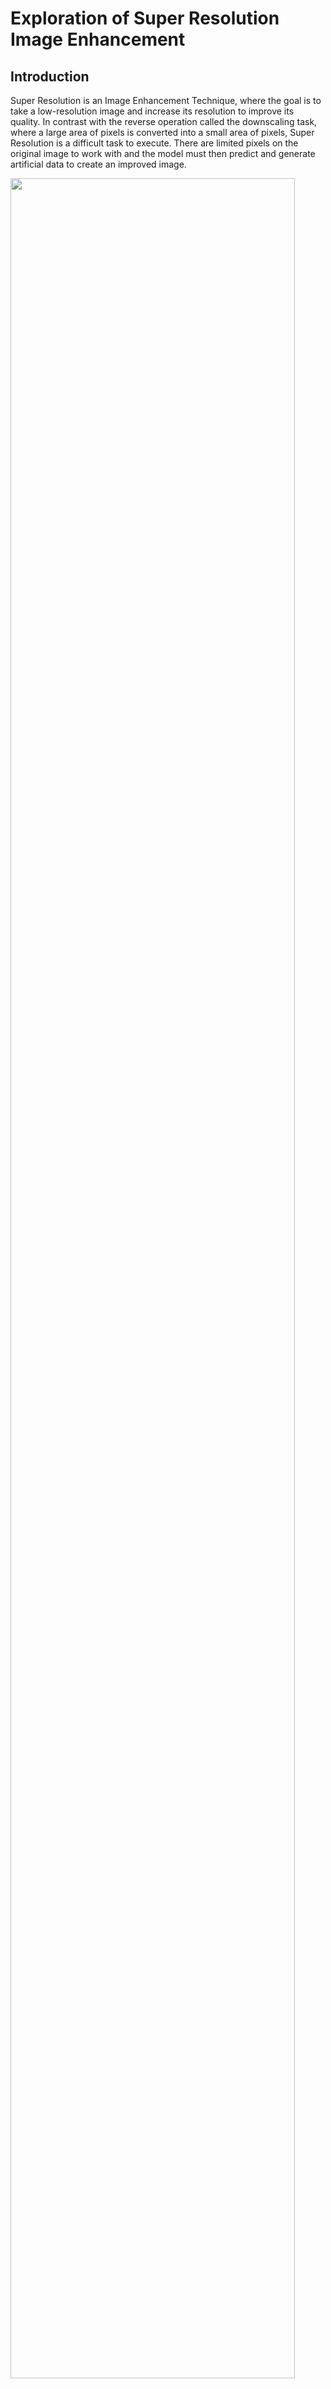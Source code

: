# Exploration of Super Resolution Image Enhancement

## Introduction
Super Resolution is an Image Enhancement Technique, where the goal is to take a low-resolution image and increase its resolution to improve its quality. In contrast with the reverse operation called the downscaling task, where a large area of pixels is converted into a small area of pixels, Super Resolution is a difficult task to execute. There are limited pixels on the original image to work with and the model must then predict and generate artificial data to create an improved image. 

<img width="95%" src="https://media.discordapp.net/attachments/492533276808970242/1270842054469091338/super_resolution.png?ex=66b52b64&is=66b3d9e4&hm=560134349b08015e57c5306acc5c4579aa3993058fd11a92adcea044a5254468&=&format=webp&quality=lossless">

**This project serves to explore different types of super-resolution models and understand the feasibility of deploying such models into laboratory systems.**

## Motivation
Super Resolution plays a critical role in various fields restoring old images to learn more about the history of our world, analyzing satellite images to create improved maps, and analyzing microscopic organisms in medical diagnoses. As technological and scientific advancements continue to improve, there is an increase in demand for image enhancement tools: the aid of AI in enhancing images helps play a pivotal role in decreasing the costs of developing advanced microscopes, telescopes, and cameras.

## Methods
For this project, I explored two different types of models that have played a revolutionary role in the Super Resolution field: GAN (Generative Advertisal Network) models and Diffusion models. I specifically chose the Real-ESRGAN model and Diffusion model because they were the best models for their respective models from my research. Here is a brief list of facts about each model.

**GAN Model**
- A Generator and a Discriminator compete against each other to mutually boost performance
- The Generator creates a fake image using noise (all at once) to fool the Discriminator
- The Discriminator tries to guess the real image between the generated image and the actual image
- May not produce the best results if the Discriminator or the Generator is not effective enough 
- **Real-ESRGAN:** has a powerful Discriminator contrary to other GAN models

<img width="90%" src="https://media.discordapp.net/attachments/492533276808970242/1270840174095499354/gan_model.png?ex=66b529a4&is=66b3d824&hm=2f5c2c4113e8671ad31055bccad6112d1c0afd82003edb5688623f2dfbe21910&=&format=webp&quality=lossless">

**Diffusion Model**
- A method that outperforms GAN models in rendering quality
- A type of Generator
- Adds and removes noise from the original image at a slower rate
  - Better method than the GAN Model generator since it gives the model additional time to learn complex patterns
  - Main drawback is the time complexity will be longer
  - Process is similar to a thermodynamics problem
    - Analogy for adding noise:
      - Adding a drop of food coloring into a large bowl of water has a very high probability of the food coloring affecting the other water droplets
      - Results in all the water droplets being affected by food coloring
    - Analogy for removing noise:
      - Slowly rewinding time and pinpointing the exact location of where the initial drop of food coloring came from starting from when the bowl is filled with food coloring water droplets 
- Adjusts loss to make sure the image is as high quality as possible

<img width="90%" src="https://media.discordapp.net/attachments/492533276808970242/1270840622684569605/diffusion_model.png?ex=66b52a0f&is=66b3d88f&hm=7f745b2ae914cc96ec27a304cf775de83a056c23d0fd084c56165de7d80e10a3&=&format=webp&quality=lossless">

- **SUPIR:**
  - There is an attached text prompt option to help guide the model to the correct output
    - Can plug in a Multi-Modal Large Language Model
  - Extremely computationally expensive, and the model is very large

<img width="90%" src="https://media.discordapp.net/attachments/492533276808970242/1270845872686764042/SUPIR_arch.png?ex=66b52ef3&is=66b3dd73&hm=c5887297e4d9f98a64f2d4d8e09e53d5b98d7eadf5db5e21f7946420dd3e588a&=&format=webp&quality=lossless">

  - *Encoder Decoder: Input and Output Source*
  - *SDXL: StableDiffusion Model*
  - *ControlNet: Controls Diffusion Models*
  - *Multi-Modal Model: Outputs text describing a given image*

## Results

Below are tables highlighting the results when using each of the models. The Numbers in the Input Image column highlight the dimensions of each image. The input images are less than 250x250 pixels in dimension and the output images are upscaled at least 4x in size to highlight the differences in generation.

For the SUPIR model, a prompt was inserted into the Multi-Modal Large Language Model to guide the model to the correct output as mentioned before. Below were the prompts for each of the tables:
- Trees and Bushes: A snowy landscape with bushes and trees nearby
- Shed behind Tree: Red shed with tree in front on a snowy island and ocean scenery in back
- Bus Stop: A road surrounded by grass leading to a bus stop.

From the results below, it is very apparent that SUPIR produces much clearer results than Real-ESRGAN. For both images in the chart below, the trees are rendered very clearly in the SUPIR model, whereas it is more blurry in the Real-ESRGAN model. These differences can also be viewed in the background, which is noticeable in the snow, the dirt, and the ocean that were generated by both the models.

<img width="80%" src="https://media.discordapp.net/attachments/492533276808970242/1270446793846554677/table2.png?ex=66b3bb47&is=66b269c7&hm=9926b9bfdee6f800d4768fb1050e8f217c6acf55c59c049e9f0188b769d59c70&=&format=webp&quality=lossless">

The following chart provides the finishing blow for proving the effectiveness of the SUPIR model over the Real-ESRGAN model. Although the Real-ESRGAN model was unable to produce a realistic-looking image, the details that were provided in the SUPIR model are very apparent, as shown in the generated quality for the mountainous background, the grassy terrain, the bus stop, the rocky road, the street lights, and the bus sign. The two generated images are as clear as light and day in terms of quality.

It is however important to note the drawbacks of the SUPIR model. The same quality image is unable to be generated if a prompt is not used for the SUPIR model: a false prediction was made where the model created a hallucination and generated a plane instead of a bus stop roof. Additionally, the model is poor at generating text: there is incomprehensible text written on the plane. It is also important to highlight the amount of time it took for each model to generate each image. Because SUPIR's model is very large, it takes at least 70 seconds to generate an image compared to Real-ESRGAN's 10 seconds, which is a substantial difference in time.

<img width="80%" src="https://media.discordapp.net/attachments/492533276808970242/1270446794160996505/table1.png?ex=66b3bb47&is=66b269c7&hm=aba8bbe57c52c83904d2f73d2d374b0a4e31f634db375cf415296473c1e200cb&=&format=webp&quality=lossless">

## Summary

Here is a brief list of facts summarizing the advantages and disadvantages of the two models.

**Advantages of Real-ESRGAN:**
- Small model (<1 GB)
  - Requires <1 GB of VRAM
- Runs on CPU as well
- Fast compute time
- Deployable on Edge

**Disadvantages of Real-ESRGAN**
- Poor results if the image quality is too small
- Image enhancement is not very apparent

**Advantages of SUPIR:**
- Image enhancement is much more powerful compared to Real-ESRGAN

**Disadvantages of SUPIR:**
- Extremely large model (30-40 GB)
  - Requires 4~10 GB of VRAM
- Requires GPU
- Inefficient for large batch sizes
- Poor results if no text is provided
- Poor at rendering text

## Conclusion

This project explored the advantages and disadvantages of Real-ESRGAN and SUPIR and determined that it is difficult to deploy super-resolution models into the laboratory systems since current technology does not provide a proper balance between the number of computational resources, time, and quality generated. More research into the field would need to be performed for Super Resolution to serve as a viable solution to deploy on the edge.

It is however important to acknowledge that the SUPIR model displays excellent insight into the potential viability of Super-Resolution, and is very feasible for deployment when a method for decreasing computational power is discovered.
